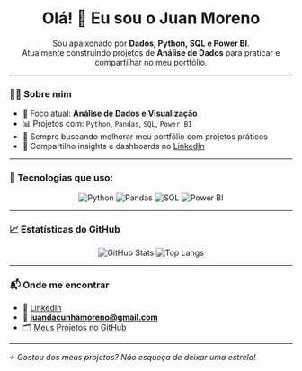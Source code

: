 <h1 align="center">Olá! 👋 Eu sou o Juan Moreno</h1>

<p align="center">
Sou apaixonado por <strong>Dados, Python, SQL e Power BI</strong>.<br>
Atualmente construindo projetos de <strong>Análise de Dados</strong> para praticar e compartilhar no meu portfólio.
</p>

---

### 🧑‍💻 Sobre mim
- 🎯 Foco atual: **Análise de Dados e Visualização**
- 📊 Projetos com: `Python`, `Pandas`, `SQL`, `Power BI`
- 💪 Sempre buscando melhorar meu portfólio com projetos práticos
- 🚀 Compartilho insights e dashboards no [LinkedIn]([https://www.linkedin.com/](https://www.linkedin.com/in/juan-da-cunha-moreno-29752a222))

---

### 🚀 Tecnologias que uso:
<div align="center">

![Python](https://img.shields.io/badge/Python-3670A0?style=for-the-badge&logo=python&logoColor=ffdd54)
![Pandas](https://img.shields.io/badge/Pandas-150458?style=for-the-badge&logo=pandas&logoColor=white)
![SQL](https://img.shields.io/badge/SQL-336791?style=for-the-badge&logo=postgresql&logoColor=white)
![Power BI](https://img.shields.io/badge/Power%20BI-F2C811?style=for-the-badge&logo=Power%20BI&logoColor=black)

</div>

---

### 📈 Estatísticas do GitHub
<div align="center">
  
![GitHub Stats](https://github-readme-stats.vercel.app/api?username=juan-moreno&show_icons=true&theme=radical)
![Top Langs](https://github-readme-stats.vercel.app/api/top-langs/?username=juan-moreno&layout=compact&theme=radical)

</div>

---

### 📬 Onde me encontrar
- 💼 [LinkedIn](https://www.linkedin.com/in/juan-da-cunha-moreno-29752a222)
- 📧 **juandacunhamoreno@gmail.com**
- 🗂️ [Meus Projetos no GitHub](https://github.com/JuanDaCunhaMoreno)

---

⭐ *Gostou dos meus projetos? Não esqueça de deixar uma estrela!*

